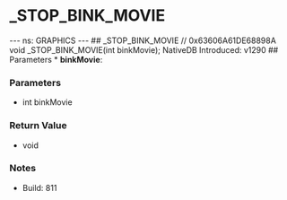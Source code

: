 # _STOP_BINK_MOVIE

--- ns: GRAPHICS --- ## _STOP_BINK_MOVIE  // 0x63606A61DE68898A void _STOP_BINK_MOVIE(int binkMovie);  NativeDB Introduced: v1290  ## Parameters * **binkMovie**:

### Parameters
* int binkMovie

### Return Value
* void

### Notes
* Build: 811

